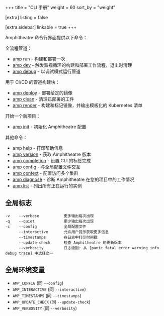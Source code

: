 +++
title = "CLI 手册"
weight = 60
sort_by = "weight"

[extra]
listing = false

[extra.sidebar]
linkable = true
+++

Amphitheatre 命令行界面提供以下命令：

全流程管道：

* [amp run](@/cli/run.zh.md) - 构建和部署一次
* [amp dev](@/cli/dev.zh.md) - 触发监视循环的构建和部署工作流程，退出时清理
* [amp debug](@/cli/debug.zh.md) - 以调试模式运行管道

用于 CI/CD 的管道构建块：

* [amp deploy](@/cli/deploy.zh.md) - 部署给定的镜像
* [amp clean](@/cli/clean.zh.md) - 清理已部署的工件
* [amp render](@/cli/render.zh.md) - 构建和标记镜像，并输出模板化的 Kubernetes 清单

开始一个新项目：

* [amp init](@/cli/init.zh.md) - 初始化 Amphitheatre 配置

其他命令：

* amp help - 打印帮助信息
* [amp version](@/cli/version.zh.md) - 获取 Amphitheatre 版本
* [amp completion](@/cli/completion.zh.md) - 设置 CLI 的标签完成
* [amp config](@/cli/config.zh.md) - 与全局配置文件交互
* [amp context](@/cli/context.zh.md) - 配置访问多个集群
* [amp diagnose](@/cli/diagnose.zh.md) - 诊断 Amphitheatre 在您的项目中的工作情况
* [amp list](@/cli/list.zh.md) - 列出所有正在运行的实例

## 全局标志

```
-v    --verbose           更多输出每次出现
-q    --quiet             更少输出每次出现
-c    --config            全局配置文件
      --interactive       允许用户提示获取更多信息
      --timestamps        在日志中打印时间戳
      --update-check      检查 Amphitheatre 的更新版本
      --verbosity         日志级别: 从 [panic fatal error warning info debug trace] 中选择之一
```

## 全局环境变量

* `AMP_CONFIG` (同 `--config`)
* `AMP_INTERACTIVE` (同 `--interactive`)
* `AMP_TIMESTAMPS` (同 `--timestamps`)
* `AMP_UPDATE_CHECK` (同 `--update-check`)
* `AMP_VERBOSITY` (同 `--verbosity`)
